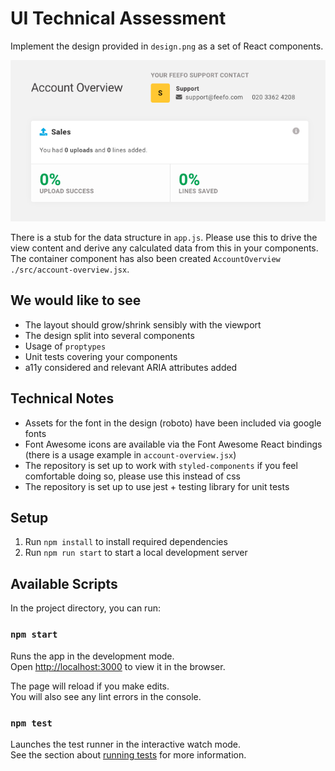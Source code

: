# UI Technical Assessment

Implement the design provided in `design.png` as a set of React components.

![account overview design](./design.png?raw=true)

There is a stub for the data structure in `app.js`. Please use this to drive the view content and derive any calculated data from this in your components. The container component has also been created `AccountOverview` `./src/account-overview.jsx`.

## We would like to see

- The layout should grow/shrink sensibly with the viewport
- The design split into several components
- Usage of `proptypes`
- Unit tests covering your components
- a11y considered and relevant ARIA attributes added

## Technical Notes

- Assets for the font in the design (roboto) have been included via google fonts
- Font Awesome icons are available via the Font Awesome React bindings (there is a usage example in `account-overview.jsx`)
- The repository is set up to work with `styled-components` if you feel comfortable doing so, please use this instead of css
- The repository is set up to use jest + testing library for unit tests

## Setup

1. Run `npm install` to install required dependencies
2. Run `npm run start` to start a local development server

## Available Scripts

In the project directory, you can run:

### `npm start`

Runs the app in the development mode.\
Open [http://localhost:3000](http://localhost:3000) to view it in the browser.

The page will reload if you make edits.\
You will also see any lint errors in the console.

### `npm test`

Launches the test runner in the interactive watch mode.\
See the section about [running tests](https://facebook.github.io/create-react-app/docs/running-tests) for more information.

